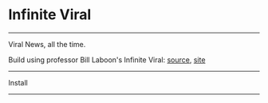 # Infinite Viral

---

Viral News, all the time.

Build using professor Bill Laboon's Infinite Viral: [source](https://github.com/laboon/viral_gen), [site](http://infiniteviral.com/)

---

Install

---
